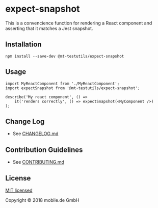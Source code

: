 # expect-snapshot

This is a convencience function for rendering a React component and asserting that it matches a Jest snapshot.

## Installation

    npm install --save-dev @mt-testutils/expect-snapshot

## Usage

    import MyReactComponent from './MyReactComponent';
    import expectSnapshot from '@mt-testutils/expect-snapshot';
   
    describe('My react component', () => 
        it('renders correctly', () => expectSnapshot(<MyComponent />)
    );
   
## Change Log

* See [CHANGELOG.md](CHANGELOG.md)

## Contribution Guidelines

* See [CONTRIBUTING.md](../../CONTRIBUTING.md)

## License

[MIT licensed](LICENSE)

Copyright © 2018 mobile.de GmbH
